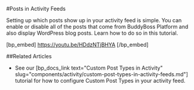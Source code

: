 #Posts in Activity Feeds

Setting up which posts show up in your activity feed is simple. You can enable or disable all of the posts that come from BuddyBoss Platform and also display WordPress blog posts. Learn how to do so in this tutorial. 

[bp_embed] https://youtu.be/HDdzNTjBHYA [/bp_embed]

##Related Articles

- See our [bp_docs_link text="Custom Post Types in Activity" slug="components/activity/custom-post-types-in-activity-feeds.md"] tutorial for how to configure Custom Post Types in your activity feed.